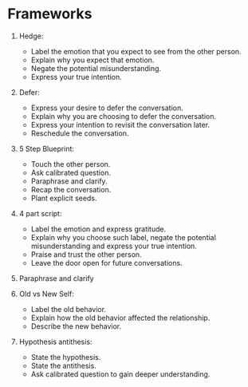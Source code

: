 # Frameworks

1. Hedge:
   - Label the emotion that you expect to see from the other person.
   - Explain why you expect that emotion.
   - Negate the potential misunderstanding.
   - Express your true intention.

2. Defer:
    - Express your desire to defer the conversation.
    - Explain why you are choosing to defer the conversation.
    - Express your intention to revisit the conversation later.
    - Reschedule the conversation.

3. 5 Step Blueprint:
   - Touch the other person.
   - Ask calibrated question.
   - Paraphrase and clarify.
   - Recap the conversation.
   - Plant explicit seeds.

4. 4 part script:
    - Label the emotion and express gratitude.
    - Explain why you choose such label, negate the potential misunderstanding and express your true intention.
    - Praise and trust the other person.
    - Leave the door open for future conversations.

5. Paraphrase and clarify

6. Old vs New Self:
   - Label the old behavior.
   - Explain how the old behavior affected the relationship.
   - Describe the new behavior.

7. Hypothesis antithesis:
    - State the hypothesis.
    - State the antithesis.
    - Ask calibrated question to gain deeper understanding.
